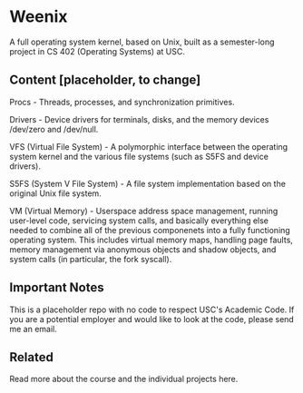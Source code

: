 # Weenix
A full operating system kernel, based on Unix, built as a semester-long project in CS 402 (Operating Systems) at USC.

## Content [placeholder, to change]
Procs - Threads, processes, and synchronization primitives.

Drivers - Device drivers for terminals, disks, and the memory devices /dev/zero and /dev/null.

VFS (Virtual File System) - A polymorphic interface between the operating system kernel and the various file systems (such as S5FS and device drivers).

S5FS (System V File System) - A file system implementation based on the original Unix file system.

VM (Virtual Memory) - Userspace address space management, running user-level code, servicing system calls, and basically everything else needed to combine all of the previous componenets into a fully functioning operating system. This includes virtual memory maps, handling page faults, memory management via anonymous objects and shadow objects, and system calls (in particular, the fork syscall).

## Important Notes
This is a placeholder repo with no code to respect USC's Academic Code. If you are a potential employer and would like to look at the code, please send me an email.

## Related
Read more about the course and the individual projects here.
